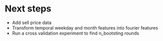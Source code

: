 # Next steps
- Add sell price data
- Transform temporal weekday and month features into fourier features
- Run a cross validation experiment to find n_bootsting rounds